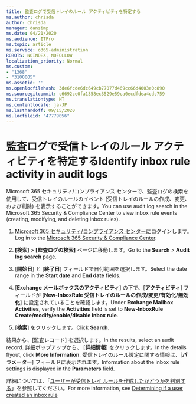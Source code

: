 ```yaml
---
title: 監査ログで受信トレイのルール アクティビティを特定する
ms.author: chrisda
author: chrisda
manager: dansimp
ms.date: 04/21/2020
ms.audience: ITPro
ms.topic: article
ms.service: o365-administration
ROBOTS: NOINDEX, NOFOLLOW
localization_priority: Normal
ms.custom:
- "1368"
- "3100005"
ms.assetid: ''
ms.openlocfilehash: 3de6fcde6dc649cb77077d469cc66d4003e0c890
ms.sourcegitcommit: c6692ce0fa1358ec3529e59ca0ecdfdea4cdc759
ms.translationtype: HT
ms.contentlocale: ja-JP
ms.lasthandoff: 09/15/2020
ms.locfileid: "47779056"
---
```

# <a name="identify-inbox-rule-activity-in-audit-logs"></a><span data-ttu-id="06b0d-102">監査ログで受信トレイのルール アクティビティを特定する</span><span class="sxs-lookup"><span data-stu-id="06b0d-102">Identify inbox rule activity in audit logs</span></span>

<span data-ttu-id="06b0d-103">Microsoft 365 セキュリティ/コンプライアンス センターで、監査ログの検索を使用して、受信トレイのルールのイベント (受信トレイのルールの作成、変更、および削除) を表示することができます。</span><span class="sxs-lookup"><span data-stu-id="06b0d-103">You can use audit log search in the Microsoft 365 Security & Compliance Center to view inbox rule events (creating, modifying, and deleting inbox rules).</span></span>

1. <span data-ttu-id="06b0d-104">[Microsoft 365 セキュリティ/コンプライアンス センター](https://protection.office.com/)にログインします。</span><span class="sxs-lookup"><span data-stu-id="06b0d-104">Log in to the [Microsoft 365 Security & Compliance Center](https://protection.office.com/).</span></span>

2. <span data-ttu-id="06b0d-105">**[検索]** > **[監査ログの検索]** ページに移動します。</span><span class="sxs-lookup"><span data-stu-id="06b0d-105">Go to the **Search** > **Audit log search** page.</span></span>

3. <span data-ttu-id="06b0d-106">[**開始日**] と [**終了日**] フィールドで日付範囲を選択します。</span><span class="sxs-lookup"><span data-stu-id="06b0d-106">Select the date range in the **Start date** and **End date** fields.</span></span>

4. <span data-ttu-id="06b0d-107">[**Exchange メールボックスのアクティビティ**] の下で、[**アクティビティ**] フィールドが [**New-InboxRule 受信トレイのルールの作成/変更/有効化/無効化**] に設定されていることを確認します。</span><span class="sxs-lookup"><span data-stu-id="06b0d-107">Under **Exchange Mailbox Activities**, verify the **Activities** field is set to **New-InboxRule Create/modify/enable/disable inbox rule**.</span></span>

5. <span data-ttu-id="06b0d-108">[**検索**] をクリックします。</span><span class="sxs-lookup"><span data-stu-id="06b0d-108">Click **Search**.</span></span>

<span data-ttu-id="06b0d-109">結果から、[監査レコード] を選択します。</span><span class="sxs-lookup"><span data-stu-id="06b0d-109">In the results, select an audit record.</span></span> <span data-ttu-id="06b0d-110">詳細ポップアップから、 [**詳細情報**] をクリックします。</span><span class="sxs-lookup"><span data-stu-id="06b0d-110">In the details flyout, click **More Information**.</span></span> <span data-ttu-id="06b0d-111">受信トレイのルール設定に関する情報は、[**パラメーター**] フィールドに表示されます。</span><span class="sxs-lookup"><span data-stu-id="06b0d-111">Information about the inbox rule settings is displayed in the **Parameters** field.</span></span>

<span data-ttu-id="06b0d-112">詳細については、「[ユーザーが受信トレイ ルールを作成したかどうかを判別する](https://docs.microsoft.com//office365/securitycompliance/auditing-troubleshooting-scenarios#determining-if-a-user-created-an-inbox-rule)」を参照してください。</span><span class="sxs-lookup"><span data-stu-id="06b0d-112">For more information, see [Determining if a user created an inbox rule](https://docs.microsoft.com//office365/securitycompliance/auditing-troubleshooting-scenarios#determining-if-a-user-created-an-inbox-rule)</span></span>
